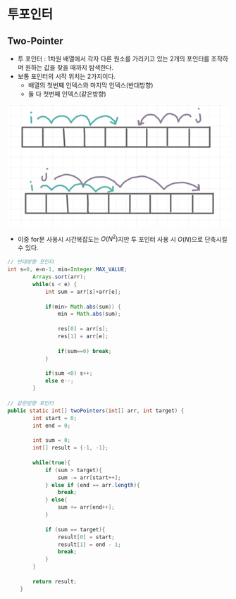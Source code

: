 # 투포인터

## Two-Pointer

- 투 포인터 : 1차원 배열에서 각자 다른 원소를 가리키고 있는 2개의 포인터를 조작하며 원하는 값을 찾을 때까지 탐색한다.
- 보통 포인터의 시작 위치는 2가지이다.
    - 배열의 첫번째 인덱스와 마지막 인덱스(반대방향)
    - 둘 다 첫번째 인덱스(같은방향)

![Untitled](img/img.png)

- 이중 for문 사용시 시간복잡도는 $O(N^2)$지만 투 포인터 사용 시 $O(N)$으로 단축시킬 수 있다.

```java
// 반대방향 포인터
int s=0, e=n-1, min=Integer.MAX_VALUE;
		Arrays.sort(arr);
		while(s < e) {
			int sum = arr[s]+arr[e];
			
			if(min> Math.abs(sum)) {
				min = Math.abs(sum);
				
				res[0] = arr[s];
				res[1] = arr[e];
				
				if(sum==0) break;
			}
			
			if(sum <0) s++;
			else e--;
		}

// 같은방향 포인터
public static int[] twoPointers(int[] arr, int target) {
        int start = 0;
        int end = 0;

        int sum = 0;
        int[] result = {-1, -1};

        while(true){
            if (sum > target){
                sum -= arr[start++];
            } else if (end == arr.length){
                break;
            } else{
                sum += arr[end++];
            }

            if (sum == target){
                result[0] = start;
                result[1] = end - 1;
                break;
            }
        }

        return result;
    }
```